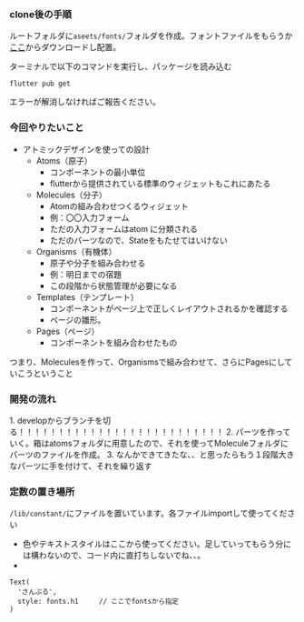 ### clone後の手順
  ルートフォルダに`aseets/fonts/`フォルダを作成。フォントファイルをもらうか[ここ](https://fonts.google.com/noto/specimen/Noto+Sans+JP)からダウンロードし配置。

  ターミナルで以下のコマンドを実行し、パッケージを読み込む
  ```
  flutter pub get
  ```
  エラーが解消しなければご報告ください。

### 今回やりたいこと
- アトミックデザインを使っての設計
  - Atoms（原子）
    - コンポーネントの最小単位
    - flutterから提供されている標準のウィジェットもこれにあたる
  - Molecules（分子）
    - Atomの組み合わせつくるウィジェット
    - 例：〇〇入力フォーム
    - ただの入力フォームはatom に分類される
    - ただのパーツなので、Stateをもたせてはいけない
  - Organisms（有機体）
    - 原子や分子を組み合わせる
    - 例：明日までの宿題
    - この段階から状態管理が必要になる
  - Templates（テンプレート）
    - コンポーネントがページ上で正しくレイアウトされるかを確認する
    - ページの雛形。
  - Pages（ページ）
    - コンポーネントを組み合わせたもの
  
     
つまり、Moleculesを作って、Organismsで組み合わせて、さらにPagesにしていこうということ

### 開発の流れ
1\. developからブランチを切る！！！！！！！！！！！！！！！！！！！！！！！！！！
2\. パーツを作っていく。箱はatomsフォルダに用意したので、それを使ってMoleculeフォルダにパーツのファイルを作成。
3\. なんかできてきたな、、と思ったらもう１段階大きなパーツに手を付けて、それを繰り返す

### 定数の置き場所 
`/lib/constant/`にファイルを置いています。各ファイルimportして使ってください
  - 色やテキストスタイルはここから使ってください。足していってもらう分には構わないので、コード内に直打ちしないでね、、。
  - 
  ```
  Text(
    'さんぷる',
    style: fonts.h1     // ここでfontsから指定
  )
  ```